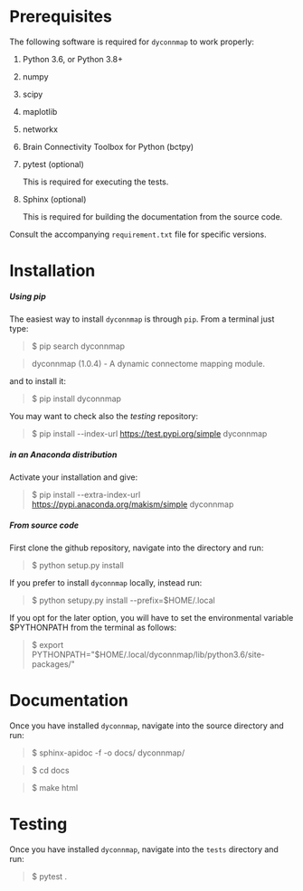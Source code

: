 Prerequisites
=============

The following software is required for `dyconnmap` to work properly:

1. Python 3.6, or Python 3.8+
2. numpy
3. scipy
4. maplotlib
5. networkx
6. Brain Connectivity Toolbox for Python (bctpy)
7. pytest (optional)

    This is required for executing the tests.

8. Sphinx (optional)

    This is required for building the documentation from the source code.

Consult the accompanying `requirement.txt` file for specific versions.

Installation
============

##### Using pip
The easiest way to install `dyconnmap` is through `pip`.
From a terminal just type:
> $ pip search dyconnmap

> dyconnmap (1.0.4)  - A dynamic connectome mapping module.

and to install it:
> $ pip install dyconnmap

You may want to check also the _testing_ repository:
> $ pip install --index-url https://test.pypi.org/simple dyconnmap


##### in an Anaconda distribution
Activate your installation and give:
> $ pip install --extra-index-url https://pypi.anaconda.org/makism/simple dyconnmap

##### From source code

First clone the github repository, navigate into the directory and run:
> $ python setup.py install

If you prefer to install `dyconnmap` locally, instead run:
> $ python setupy.py install --prefix=$HOME/.local

If you opt for the later option, you will have to set the environmental
variable $PYTHONPATH from the terminal as follows:
> $ export PYTHONPATH="$HOME/.local/dyconnmap/lib/python3.6/site-packages/"


Documentation
=============

Once you have installed `dyconnmap`, navigate into the source directory and run:
> $ sphinx-apidoc -f -o docs/ dyconnmap/

> $ cd docs

> $ make html


Testing
=======

Once you have installed `dyconnmap`, navigate into the `tests` directory and run:
> $ pytest .
